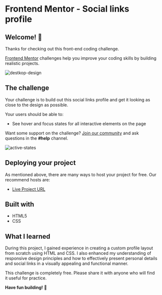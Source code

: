 # Frontend Mentor - Social links profile
## Welcome! 👋

Thanks for checking out this front-end coding challenge.

[Frontend Mentor](https://www.frontendmentor.io) challenges help you improve your coding skills by building realistic projects.


![destkop-design](https://github.com/PriyankaTamhankar01/Social-Links/assets/90240653/31d5ba45-86d0-4e25-81bd-da1f554d2fb8)




## The challenge

Your challenge is to build out this social links profile and get it looking as close to the design as possible.

Your users should be able to: 
- See hover and focus states for all interactive elements on the page

Want some support on the challenge? [Join our community](https://www.frontendmentor.io/community) and ask questions in the **#help** channel.



![active-states](https://github.com/PriyankaTamhankar01/Social-Links/assets/90240653/f89c230d-ffd4-4b20-b3c7-918326e03f2b)



## Deploying your project

As mentioned above, there are many ways to host your project for free. Our recommend hosts are:

- [Live Project URL](https://pages.github.com/)


## Built with

- HTML5
- CSS 


## What I learned
During this project, I gained experience in creating a custom profile layout from scratch using HTML and CSS. I also enhanced my understanding of responsive design principles and how to effectively present personal details and social links in a visually appealing and functional manner.


This challenge is completely free. Please share it with anyone who will find it useful for practice.

**Have fun building!** 🚀
